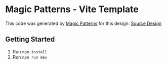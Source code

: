 # Magic Patterns - Vite Template

This code was generated by [Magic Patterns](https://magicpatterns.com) for this design: [Source Design](https://www.magicpatterns.com/c/4zrt5iyg6f1zrmqssqge6i)

## Getting Started

1. Run `npm install`
2. Run `npm run dev`
